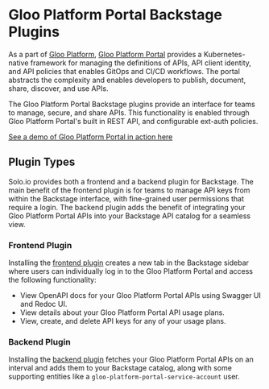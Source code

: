 # Gloo Platform Portal Backstage Plugins

As a part of [Gloo Platform](https://www.solo.io/products/gloo-platform/), [Gloo Platform Portal](https://www.solo.io/products/gloo-portal/) provides a Kubernetes-native framework for managing the definitions of APIs, API client identity, and API policies that enables GitOps and CI/CD workflows. The portal abstracts the complexity and enables developers to publish, document, share, discover, and use APIs.

The Gloo Platform Portal Backstage plugins provide an interface for teams to manage, secure, and share APIs. This functionality is enabled through Gloo Platform Portal's built in REST API, and configurable ext-auth policies.

[See a demo of Gloo Platform Portal in action here](https://www.youtube.com/watch?v=YL1aqjZDqGQ&t=0)

## Plugin Types

Solo.io provides both a frontend and a backend plugin for Backstage. The main benefit of the frontend plugin is for teams to manage API keys from within the Backstage interface, with fine-grained user permissions that require a login. The backend plugin adds the benefit of integrating your Gloo Platform Portal APIs into your Backstage API catalog for a seamless view.

### Frontend Plugin

Installing the [frontend plugin](https://github.com/solo-io/platform-portal-backstage-plugin-frontend/tree/main/plugins/platform-portal-backstage-plugin-frontend#readme) creates a new tab in the Backstage sidebar where users can individually log in to the Gloo Platform Portal and access the following functionality:

- View OpenAPI docs for your Gloo Platform Portal APIs using Swagger UI and Redoc UI.
- View details about your Gloo Platform Portal API usage plans.
- View, create, and delete API keys for any of your usage plans.

### Backend Plugin

Installing the [backend plugin](https://github.com/solo-io/platform-portal-backstage-plugin-backend/tree/main/plugins/platform-portal-backstage-plugin-backend#readme) fetches your Gloo Platform Portal APIs on an interval and adds them to your Backstage catalog, along with some supporting entities like a `gloo-platform-portal-service-account` user.
